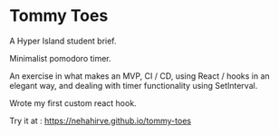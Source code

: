 # Tommy Toes

A Hyper Island student brief.

Minimalist pomodoro timer.

An exercise in what makes an MVP, CI / CD, using React / hooks in an elegant way, and dealing with timer functionality using SetInterval.

Wrote my first custom react hook.

Try it at : https://nehahirve.github.io/tommy-toes
